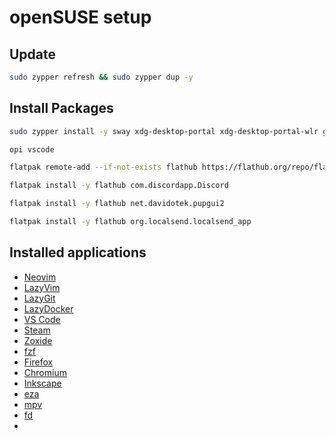 # openSUSE setup
## Update
```sh
sudo zypper refresh && sudo zypper dup -y
```

## Install Packages

```sh
sudo zypper install -y sway xdg-desktop-portal xdg-desktop-portal-wlr grim slurp wf-recorder swappy wl-clipboard pipewire pipewire-alsa pipewire-pulseaudio pipewire-jack wireplumber mako cliphist brightnessctl playerctl wofi waybar swayidle swaylock wlogout noto-fonts fira-code-fonts nerd-fonts git-lfs lazygit gh zoxide fzf inkscape neofetch btop rsync tailscale mpv ripgrep eza fd curl wget docker docker-compose lazydocker neovim steam firefox chromium fastfetch krita libreoffice gamemode lutris flatpak rustup kitty thunar gvfs tumbler blueman kanshi gcc gamescope opi
```


```sh
opi vscode
```

```sh
flatpak remote-add --if-not-exists flathub https://flathub.org/repo/flathub.flatpakrepo
```

```sh
flatpak install -y flathub com.discordapp.Discord
```

```sh
flatpak install -y flathub net.davidotek.pupgui2 
```
```sh
flatpak install -y flathub org.localsend.localsend_app
```

## Installed applications
- [Neovim](https://neovim.io/)
- [LazyVim](https://www.lazyvim.org/)
- [LazyGit](https://github.com/jesseduffield/lazygit)
- [LazyDocker](https://github.com/jesseduffield/lazydocker)
- [VS Code](https://code.visualstudio.com)
- [Steam](https://en.opensuse.org/Steam)
- [Zoxide](https://github.com/ajeetdsouza/zoxide)
- [fzf](https://junegunn.github.io/fzf/)
- [Firefox](https://www.mozilla.org/en-US/firefox)
- [Chromium](https://www.chromium.org/)
- [Inkscape](https://inkscape.org/)
- [eza](https://github.com/eza-community/eza)
- [mpv](https://mpv.io/)
- [fd](https://github.com/sharkdp/fd)
- 
